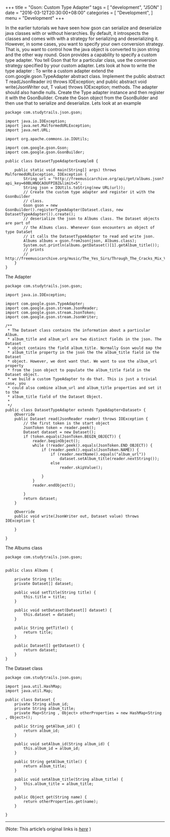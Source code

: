 
+++
title = "Gson: Custom Type Adapter"
tags = [
    "development",
    "JSON"
]
date = "2016-03-12T20:30:00+08:00"
categories = [
    "Development",
]
menu = "Development"
+++

In the earlier tutorials we have seen how gson can serialize and deserialize java classes with or without hierarchies. By default, it introspects the classes and comes with with a strategy for serializing and deserializing it. However, in some cases, you want to specify your own conversion strategy. That is, you want to control how the java object is converted to json string and the other way round. Gson provides a capability to specify a custom type adapter. You tell Gson that for a particular class, use the conversion strategy specified by your custom adapter. Lets look at how to write the type adapter :
To write a custom adapter extend the com.google.gson.TypeAdapter abstract class. Implement the public abstract T read(JsonReader in) throws IOException; and public abstract void write(JsonWriter out, T value) throws IOException; methods. The adapter should also handle nulls. Create the Type adapter instance and then register it with the GsonBuilder. Create the Gson object from the GsonBuilder and then use that to serialize and deserialize. Lets look at an example
```
package com.studytrails.json.gson;

import java.io.IOException;
import java.net.MalformedURLException;
import java.net.URL;

import org.apache.commons.io.IOUtils;

import com.google.gson.Gson;
import com.google.gson.GsonBuilder;

public class DatasetTypeAdapterExample8 {

	public static void main(String[] args) throws MalformedURLException, IOException {
		String url = "http://freemusicarchive.org/api/get/albums.json?api_key=60BLHNQCAOUFPIBZ&limit=5";
		String json = IOUtils.toString(new URL(url));
		// Create the custom type adapter and register it with the GsonBuilder
		// class.
		Gson gson = new GsonBuilder().registerTypeAdapter(Dataset.class, new DatasetTypeAdapter()).create();
		// deserialize the json to Albums class. The Dataset objects are part of
		// the Albums class. Whenever Gson encounters an object of type DataSet
		// it calls the DatasetTypeAdapter to read and write json.
		Albums albums = gson.fromJson(json, Albums.class);
		System.out.println(albums.getDataset()[1].getAlbum_title());
		// prints
		// http://freemusicarchive.org/music/The_Yes_Sirs/Through_The_Cracks_Mix_Vol_1/
	}
}
```
<!--more-->
The Adapter
```
package com.studytrails.json.gson;

import java.io.IOException;

import com.google.gson.TypeAdapter;
import com.google.gson.stream.JsonReader;
import com.google.gson.stream.JsonToken;
import com.google.gson.stream.JsonWriter;

/**
 * The Dataset class contains the information about a particular Album.
 * album_title and album_url are two distinct fields in the json. The Dataset
 * object contains the field album_title. Normally Gson would map the
 * album_title property in the json the the album_title field in the Dataset
 * object. However, we dont want that. We want to use the album_url property
 * from the json object to populate the album_title field in the Dataset object.
 * we build a custom TypeAdapter to do that. This is just a trivial case, you
 * could also combine album_url and album_title properties and set it to the
 * album_title field of the Dataset Object.
 *
 */
public class DatasetTypeAdapter extends TypeAdapter<Dataset> {
	@Override
	public Dataset read(JsonReader reader) throws IOException {
		// the first token is the start object
		JsonToken token = reader.peek();
		Dataset dataset = new Dataset();
		if (token.equals(JsonToken.BEGIN_OBJECT)) {
			reader.beginObject();
			while (!reader.peek().equals(JsonToken.END_OBJECT)) {
				if (reader.peek().equals(JsonToken.NAME)) {
					if (reader.nextName().equals("album_url"))
						dataset.setAlbum_title(reader.nextString());
					else
						reader.skipValue();

				}
			}
			reader.endObject();

		}
		return dataset;
	}

	@Override
	public void write(JsonWriter out, Dataset value) throws IOException {

	}

}
```
The Albums class
```
package com.studytrails.json.gson;


public class Albums {

	private String title;
	private Dataset[] dataset;

	public void setTitle(String title) {
		this.title = title;
	}

	public void setDataset(Dataset[] dataset) {
		this.dataset = dataset;
	}

	public String getTitle() {
		return title;
	}

	public Dataset[] getDataset() {
		return dataset;
	}
}
```

The Dataset class
```
package com.studytrails.json.gson;

import java.util.HashMap;
import java.util.Map;

public class Dataset {
	private String album_id;
	private String album_title;
	private Map<String , Object> otherProperties = new HashMap<String , Object>();

	public String getAlbum_id() {
		return album_id;
	}

	public void setAlbum_id(String album_id) {
		this.album_id = album_id;
	}

	public String getAlbum_title() {
		return album_title;
	}

	public void setAlbum_title(String album_title) {
		this.album_title = album_title;
	}

	public Object get(String name) {
		return otherProperties.get(name);
	}

}
```

------------------

(Note: This article’s original links is [*here*](http://www.studytrails.com/java/json/java-google-json-type-adapter.jsp "Using Custom type adapters") )
